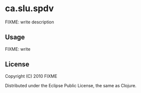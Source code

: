 # ca.slu.spdv

FIXME: write description

## Usage

FIXME: write

## License

Copyright (C) 2010 FIXME

Distributed under the Eclipse Public License, the same as Clojure.
